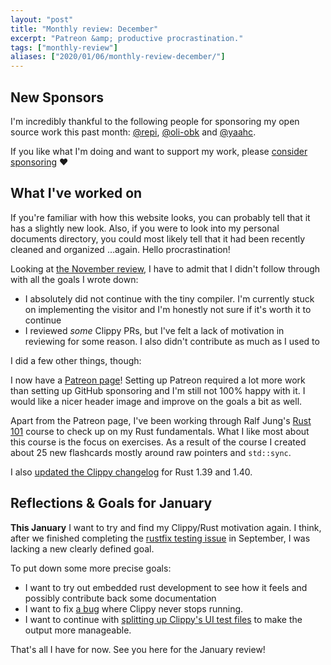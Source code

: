 ```yaml
---
layout: "post"
title: "Monthly review: December"
excerpt: "Patreon &amp; productive procrastination."
tags: ["monthly-review"]
aliases: ["2020/01/06/monthly-review-december/"]
---
```


## New Sponsors

I'm incredibly thankful to the following people for sponsoring my open source
work this past month: [@repi], [@oli-obk] and [@yaahc].

If you like what I'm doing and want to support my work, please [consider sponsoring](https://phansch.net/thanks) ♥

## What I've worked on

If you're familiar with how this website looks, you can probably tell that it
has a slightly new look. Also, if you were to look into my personal documents
directory, you could most likely tell that it had been recently cleaned and
organized …again. Hello procrastination!

Looking at [the November
review](https://phansch.net/2019/12/02/monthly-review-november/), I have to
admit that I didn't follow through with all the goals I wrote down:

* I absolutely did not continue with the tiny compiler. I'm currently stuck on
  implementing the visitor and I'm honestly not sure if it's worth it to
  continue
* I reviewed _some_ Clippy PRs, but I've felt a lack of motivation in reviewing
  for some reason. I also didn't contribute as much as I used to

I did a few other things, though:

I now have a [Patreon page](https://www.patreon.com/philhansch)! Setting up
Patreon required a lot more work than setting up GitHub sponsoring and I'm still
not 100% happy with it. I would like a nicer header image and improve on the
goals a bit as well.

Apart from the Patreon page, I've been working through Ralf Jung's [Rust
101][rust-101] course to check up on my Rust fundamentals. What I like most
about this course is the focus on exercises. As a result of the course I created
about 25 new flashcards mostly around raw pointers and `std::sync`.

I also [updated the Clippy changelog][changelog] for Rust 1.39 and 1.40.


## Reflections & Goals for January

**This January** I want to try and find my Clippy/Rust motivation again. I think,
after we finished completing the [rustfix testing issue][rustfix-clippy] in
September, I was lacking a new clearly defined goal.

To put down some more precise goals:

* I want to try out embedded rust development to see how it feels and possibly contribute
  back some documentation
* I want to fix [a bug][clippy-bug] where Clippy never stops running.
* I want to continue with [splitting up Clippy's UI test files][clippy-ui] to make the output
  more manageable.

That's all I have for now. See you here for the January review!

[clippy-bug]: https://github.com/rust-lang/rust-clippy/issues/4917
[clippy-ui]: https://github.com/rust-lang/rust-clippy/issues/2038
[rustfix-clippy]: https://github.com/rust-lang/rust-clippy/issues/3630
[patreon]: https://www.patreon.com/philhansch
[fork]: https://github.com/phansch/the-super-tiny-compiler-in-rust
[upstream]: https://github.com/jamiebuilds/the-super-tiny-compiler
[sponsorship profile]: https://github.com/sponsors/phansch
[paypal.me profile]: https://www.paypal.me/philhansch
[@oli-obk]: https://github.com/oli-obk
[@yaahc]: https://github.com/yaahc
[@repi]: https://github.com/repi
[rust-101]: https://www.ralfj.de/projects/rust-101/main.html
[`std::sync::atomic`]: https://doc.rust-lang.org/std/sync/atomic/
[changelog]: https://github.com/rust-lang/rust-clippy/pull/4911
